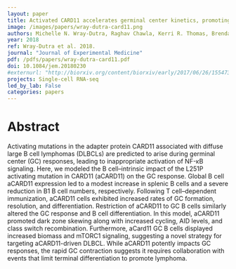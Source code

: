 ```yaml
---
layout: paper
title: Activated CARD11 accelerates germinal center kinetics, promoting mTORC1 and terminal differentiation
image: /images/papers/wray-dutra-card11.png
authors: Michelle N. Wray‑Dutra, Raghav Chawla, Kerri R. Thomas, Brenda J. Seymour, Tanvi Arkatkar, Karen M. Sommer, Socheath Khim, Cole Trapnell, Richard G. James, David J. Rawlings
year: 2018
ref: Wray-Dutra et al. 2018.
journal: "Journal of Experimental Medicine"
pdf: /pdfs/papers/wray-dutra-card11.pdf
doi: 10.1084/jem.20180230
#externurl: "http://biorxiv.org/content/biorxiv/early/2017/06/26/155473.full.pdf"
projects: Single-cell RNA-seq
led_by_lab: False
categories: papers
---
```


# Abstract

Activating mutations in the adapter protein CARD11 associated with diffuse large B cell lymphomas (DLBCLs) are predicted to arise during germinal center (GC) responses, leading to inappropriate activation of NF-κB signaling. Here, we modeled the B cell–intrinsic impact of the L251P activating mutation in CARD11 (aCARD11) on the GC response. Global B cell aCARD11 expression led to a modest increase in splenic B cells and a severe reduction in B1 B cell numbers, respectively. Following T cell–dependent immunization, aCARD11 cells exhibited increased rates of GC formation, resolution, and differentiation. Restriction of aCARD11 to GC B cells similarly altered the GC response and B cell differentiation. In this model, aCARD11 promoted dark zone skewing along with increased cycling, AID levels, and class switch recombination. Furthermore, aCard11 GC B cells displayed increased biomass and mTORC1 signaling, suggesting a novel strategy for targeting aCARD11-driven DLBCL. While aCARD11 potently impacts GC responses, the rapid GC contraction suggests it requires collaboration with events that limit terminal differentiation to promote lymphoma.
